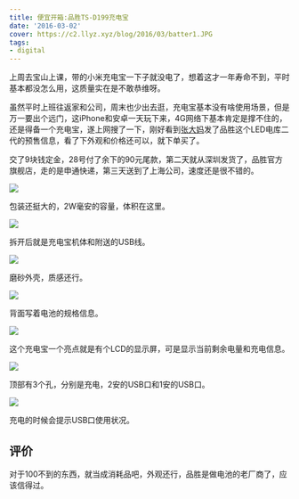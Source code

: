```yaml
---
title: 便宜开箱:品胜TS-D199充电宝
date: '2016-03-02'
cover: https://c2.llyz.xyz/blog/2016/03/batter1.JPG
tags:
- digital
---
```


上周去宝山上课，带的小米充电宝一下子就没电了，想着这才一年寿命不到，平时基本都没怎么用，这质量实在是不敢恭维呀。

虽然平时上班往返家和公司，周末也少出去逛，充电宝基本没有啥使用场景，但是万一要出个远门，这iPhone和安卓一天玩下来，4G网络下基本肯定是撑不住的，还是得备一个充电宝，遂上网搜了一下，刚好看到[张大妈](https://www.smzdm.com/p/6029467/)发了品胜这个LED电库二代的预售信息，看了下外观和价格还可以，就下单买了。

交了9块钱定金，28号付了余下的90元尾款，第二天就从深圳发货了，品胜官方旗舰店，走的是申通快递，第三天送到了上海公司，速度还是很不错的。

![](https://c2.llyz.xyz/blog/2016/03/batter2.JPG)

包装还挺大的，2W毫安的容量，体积在这里。

![](https://c2.llyz.xyz/blog/2016/03/batter3.JPG)

拆开后就是充电宝机体和附送的USB线。

![](https://c2.llyz.xyz/blog/2016/03/batter4.JPG)

磨砂外壳，质感还行。

![](https://c2.llyz.xyz/blog/2016/03/batter5.JPG)

背面写着电池的规格信息。

![](https://c2.llyz.xyz/blog/2016/03/batter6.JPG)

这个充电宝一个亮点就是有个LCD的显示屏，可是显示当前剩余电量和充电信息。

![](https://c2.llyz.xyz/blog/2016/03/batter7.JPG)

顶部有3个孔，分别是充电，2安的USB口和1安的USB口。

![](https://c2.llyz.xyz/blog/2016/03/batter8.JPG)

充电的时候会提示USB口使用状况。

## 评价

对于100不到的东西，就当成消耗品吧，外观还行，品胜是做电池的老厂商了，应该信得过。
